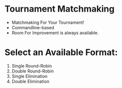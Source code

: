 # Tournament Matchmaking
- Matchmaking For Your Tournament!
- Commandline-based
- Room For Improvement is always available.

# Select an Available Format:
1) Single Round-Robin
2) Double Round-Robin
3) Single Elimination
4) Double Elimination
